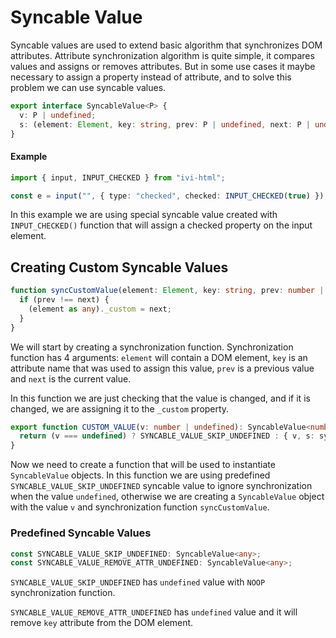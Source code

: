 # Syncable Value

Syncable values are used to extend basic algorithm that synchronizes DOM attributes. Attribute synchronization
algorithm is quite simple, it compares values and assigns or removes attributes. But in some use cases it maybe
necessary to assign a property instead of attribute, and to solve this problem we can use syncable values.

```ts
export interface SyncableValue<P> {
  v: P | undefined;
  s: (element: Element, key: string, prev: P | undefined, next: P | undefined) => void;
}
```

#### Example

```ts
import { input, INPUT_CHECKED } from "ivi-html";

const e = input("", { type: "checked", checked: INPUT_CHECKED(true) });
```

In this example we are using special syncable value created with `INPUT_CHECKED()` function that will assign a checked
property on the input element.

## Creating Custom Syncable Values

```ts
function syncCustomValue(element: Element, key: string, prev: number | undefined, next: number | undefined) {
  if (prev !== next) {
    (element as any)._custom = next;
  }
}
```

We will start by creating a synchronization function. Synchronization function has 4 arguments: `element` will contain a
DOM element, `key` is an attribute name that was used to assign this value, `prev` is a previous value and `next` is
the current value.

In this function we are just checking that the value is changed, and if it is changed, we are assigning it to the
`_custom` property.

```ts
export function CUSTOM_VALUE(v: number | undefined): SyncableValue<number> {
  return (v === undefined) ? SYNCABLE_VALUE_SKIP_UNDEFINED : { v, s: syncCustomValue };
}
```

Now we need to create a function that will be used to instantiate `SyncableValue` objects. In this function we are
using predefined `SYNCABLE_VALUE_SKIP_UNDEFINED` syncable value to ignore synchronization when the value `undefined`,
otherwise we are creating a `SyncableValue` object with the value `v` and synchronization function `syncCustomValue`.

### Predefined Syncable Values

```ts
const SYNCABLE_VALUE_SKIP_UNDEFINED: SyncableValue<any>;
const SYNCABLE_VALUE_REMOVE_ATTR_UNDEFINED: SyncableValue<any>;
```

`SYNCABLE_VALUE_SKIP_UNDEFINED` has `undefined` value with `NOOP` synchronization function.

`SYNCABLE_VALUE_REMOVE_ATTR_UNDEFINED` has `undefined` value and it will remove `key` attribute from the DOM element.
